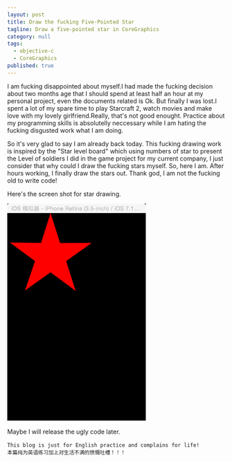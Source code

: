 ```yaml
---
layout: post
title: Draw the fucking Five-Pointed Star
tagline: Draw a five-pointed star in CoreGraphics
category: null
tags:
  - objective-c
  - CoreGraphics
published: true
---
```

I am fucking disappointed about myself.I had made the fucking decision about two months age that I should spend at least half an hour at my personal project, even the documents related is Ok. But finally I was lost.I spent a lot of my spare time to play Starcraft 2, watch movies and make love with my lovely girlfriend.Really, that's not good enought. Practice about my programming skills is absolutelly neccessary while I am hating the fucking disgusted work what I am doing. 
  
So it's very glad to say I am already back today. This fucking drawing work is inspired by the "Star level board" which using numbers of star to present the Level of soldiers I did in the game project for my current company, I just consider that why could I draw the fucking stars myself. So, here I am. After hours working, I finally draw the stars out. Thank god, I am not the fucking old to write code!
  
Here's the screen shot for star drawing.

![image](https://github.com/Hysteria/hysteria.github.io/blob/master/_imgs/sss.png?raw=true "ScreenShot")

  
Maybe I will release the ugly code later.

	This blog is just for English practice and complains for life!
	本篇纯为英语练习加上对生活不满的愤慨吐槽！！！